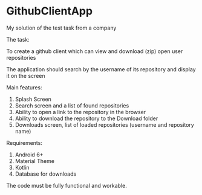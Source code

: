 # GithubClientApp

My solution of the test task from a company

The task:

To create a github client which can view and download (zip) open user repositories

The application should search by the username of its repository and display it on the screen

Main features:

1) Splash Screen
2) Search screen and a list of found repositories
3) Ability to open a link to the repository in the browser
4) Ability to download the repository to the Download folder
5) Downloads screen, list of loaded repositories (username and repository name)

Requirements:

1) Android 6+
2) Material Theme
3) Kotlin
4) Database for downloads

The code must be fully functional and workable.
